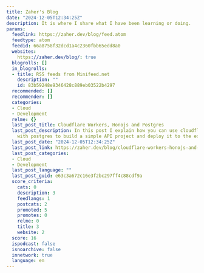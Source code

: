 ```yaml
---
title: Zaher's Blog
date: "2024-12-05T12:34:25Z"
description: It is where I share what I have been learning or doing.
params:
  feedlink: https://zaher.dev/blog/feed.atom
  feedtype: atom
  feedid: 66a8758f32dcd1a4c2360fbb65edd8a0
  websites:
    https://zaher.dev/blog/: true
  blogrolls: []
  in_blogrolls:
  - title: RSS feeds from Minifeed.net
    description: ""
    id: 83b59248e9346428c889eb03522b4297
  recommended: []
  recommender: []
  categories:
  - Cloud
  - Development
  relme: {}
  last_post_title: Cloudflare Workers, Honojs and Postgres
  last_post_description: In this post I explain how you can use cloudflare workers
    with postgres to build a simple API project and deploy it to the edge
  last_post_date: "2024-12-05T12:34:25Z"
  last_post_link: https://zaher.dev/blog/cloudflare-workers-honojs-and-postgres
  last_post_categories:
  - Cloud
  - Development
  last_post_language: ""
  last_post_guid: e63c3a672c16e3f2bc297ff4c88cdf9a
  score_criteria:
    cats: 0
    description: 3
    feedlangs: 1
    postcats: 2
    promoted: 5
    promotes: 0
    relme: 0
    title: 3
    website: 2
  score: 16
  ispodcast: false
  isnoarchive: false
  innetwork: true
  language: en
---
```

